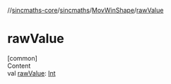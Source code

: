 //[sincmaths-core](../../../index.md)/[sincmaths](../index.md)/[MovWinShape](index.md)/[rawValue](raw-value.md)



# rawValue  
[common]  
Content  
val [rawValue](raw-value.md): [Int](https://kotlinlang.org/api/latest/jvm/stdlib/kotlin/-int/index.html)  



